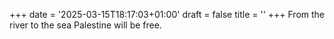 +++
date = '2025-03-15T18:17:03+01:00'
draft = false
title = ''
+++
From the river to the sea Palestine will be free.
